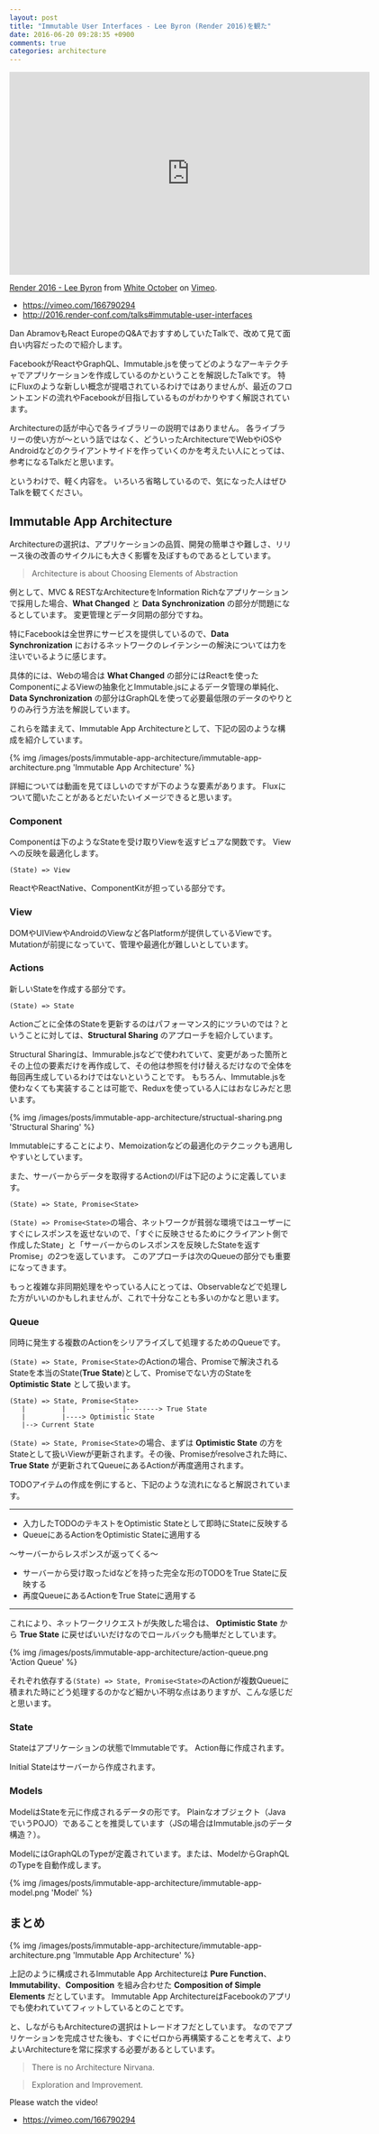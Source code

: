 ```yaml
---
layout: post
title: "Immutable User Interfaces - Lee Byron (Render 2016)を観た"
date: 2016-06-20 09:28:35 +0900
comments: true
categories: architecture
---
```


<iframe src="https://player.vimeo.com/video/166790294" width="640" height="360" frameborder="0" webkitallowfullscreen mozallowfullscreen allowfullscreen></iframe>
<p><a href="https://vimeo.com/166790294">Render 2016 - Lee Byron</a> from <a href="https://vimeo.com/whiteoctober">White October</a> on <a href="https://vimeo.com">Vimeo</a>.</p>

* https://vimeo.com/166790294
* http://2016.render-conf.com/talks#immutable-user-interfaces

Dan AbramovもReact EuropeのQ&AでおすすめしていたTalkで、改めて見て面白い内容だったので紹介します。

FacebookがReactやGraphQL、Immutable.jsを使ってどのようなアーキテクチャでアプリケーションを作成しているのかということを解説したTalkです。
特にFluxのような新しい概念が提唱されているわけではありませんが、最近のフロントエンドの流れやFacebookが目指しているものがわかりやすく解説されています。

Architectureの話が中心で各ライブラリーの説明ではありません。
各ライブラリーの使い方が〜という話ではなく、どういったArchitectureでWebやiOSやAndroidなどのクライアントサイドを作っていくのかを考えたい人にとっては、参考になるTalkだと思います。

というわけで、軽く内容を。
いろいろ省略しているので、気になった人はぜひTalkを観てください。

<!-- more -->

## Immutable App Architecture

Architectureの選択は、アプリケーションの品質、開発の簡単さや難しさ、リリース後の改善のサイクルにも大きく影響を及ぼすものであるとしています。

> Architecture is about Choosing Elements of Abstraction

例として、MVC & RESTなArchitectureをInformation Richなアプリケーションで採用した場合、**What Changed** と **Data Synchronization** の部分が問題になるとしています。
変更管理とデータ同期の部分ですね。

特にFacebookは全世界にサービスを提供しているので、**Data Synchronization** におけるネットワークのレイテンシーの解決については力を注いでいるように感じます。

具体的には、Webの場合は **What Changed** の部分にはReactを使ったComponentによるViewの抽象化とImmutable.jsによるデータ管理の単純化、 **Data Synchronization** の部分はGraphQLを使って必要最低限のデータのやりとりのみ行う方法を解説しています。

これらを踏まえて、Immutable App Architectureとして、下記の図のような構成を紹介しています。

{% img /images/posts/immutable-app-architecture/immutable-app-architecture.png 'Immutable App Architecture' %}

詳細については動画を見てほしいのですが下のような要素があります。
Fluxについて聞いたことがあるとだいたいイメージできると思います。

### Component

Componentは下のようなStateを受け取りViewを返すピュアな関数です。
Viewへの反映を最適化します。

```
(State) => View
```

ReactやReactNative、ComponentKitが担っている部分です。

### View

DOMやUIViewやAndroidのViewなど各Platformが提供しているViewです。
Mutationが前提になっていて、管理や最適化が難しいとしています。

### Actions

新しいStateを作成する部分です。

```
(State) => State
```

Actionごとに全体のStateを更新するのはパフォーマンス的にツラいのでは？ということに対しては、**Structural Sharing** のアプローチを紹介しています。

Structural Sharingは、Immurable.jsなどで使われていて、変更があった箇所とその上位の要素だけを再作成して、その他は参照を付け替えるだけなので全体を毎回再生成しているわけではないということです。
もちろん、Immutable.jsを使わなくても実装することは可能で、Reduxを使っている人にはおなじみだと思います。

{% img /images/posts/immutable-app-architecture/structual-sharing.png 'Structural Sharing' %}

Immutableにすることにより、Memoizationなどの最適化のテクニックも適用しやすいとしています。

また、サーバーからデータを取得するActionのI/Fは下記のように定義しています。

```
(State) => State, Promise<State>
```

`(State) => Promise<State>`の場合、ネットワークが貧弱な環境ではユーザーにすぐにレスポンスを返せないので、「すぐに反映させるためにクライアント側で作成したState」と「サーバーからのレスポンスを反映したStateを返すPromise」の2つを返しています。
このアプローチは次のQueueの部分でも重要になってきます。

もっと複雑な非同期処理をやっている人にとっては、Observableなどで処理した方がいいのかもしれませんが、これで十分なことも多いのかなと思います。

### Queue

同時に発生する複数のActionをシリアライズして処理するためのQueueです。

`(State) => State, Promise<State>`のActionの場合、Promiseで解決されるStateを本当のState(**True State**)として、Promiseでない方のStateを **Optimistic State** として扱います。

```
(State) => State, Promise<State>
   |         |              |--------> True State
   |         |----> Optimistic State
   |--> Current State
```

`(State) => State, Promise<State>`の場合、まずは **Optimistic State** の方をStateとして扱いViewが更新されます。その後、Promiseがresolveされた時に、**True State** が更新されてQueueにあるActionが再度適用されます。

TODOアイテムの作成を例にすると、下記のような流れになると解説されています。

-----------------------

* 入力したTODOのテキストをOptimistic Stateとして即時にStateに反映する
* QueueにあるActionをOptimistic Stateに適用する

〜サーバーからレスポンスが返ってくる〜

* サーバーから受け取ったidなどを持った完全な形のTODOをTrue Stateに反映する
* 再度QueueにあるActionをTrue Stateに適用する

-----------------------

これにより、ネットワークリクエストが失敗した場合は、 **Optimistic State** から **True State** に戻せばいいだけなのでロールバックも簡単だとしています。

{% img /images/posts/immutable-app-architecture/action-queue.png 'Action Queue' %}

それぞれ依存する`(State) => State, Promise<State>`のActionが複数Queueに積まれた時にどう処理するのかなど細かい不明な点はありますが、こんな感じだと思います。

### State

Stateはアプリケーションの状態でImmutableです。
Action毎に作成されます。

Initial Stateはサーバーから作成されます。

### Models

ModelはStateを元に作成されるデータの形です。
Plainなオブジェクト（JavaでいうPOJO）であることを推奨しています（JSの場合はImmutable.jsのデータ構造？）。

ModelにはGraphQLのTypeが定義されています。または、ModelからGraphQLのTypeを自動作成します。

{% img /images/posts/immutable-app-architecture/immutable-app-model.png 'Model' %}

## まとめ

{% img /images/posts/immutable-app-architecture/immutable-app-architecture.png 'Immutable App Architecture' %}

上記のように構成されるImmutable App Architectureは **Pure Function**、**Immutability**、**Composition** を組み合わせた **Composition of Simple Elements** だとしています。
Immutable App ArchitectureはFacebookのアプリでも使われていてフィットしているとのことです。

と、しながらもArchitectureの選択はトレードオフだとしています。
なのでアプリケーションを完成させた後も、すぐにゼロから再構築することを考えて、よりよいArchitectureを常に探求する必要があるとしています。

> There is no Architecture Nirvana.

> Exploration and Improvement.

Please watch the video!

* https://vimeo.com/166790294
